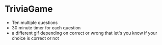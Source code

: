 # TriviaGame

- Ten multiple questions
- 30 minute timer for each question
- a different gif depending on correct or wrong that let's you know if your choice is correct or not
